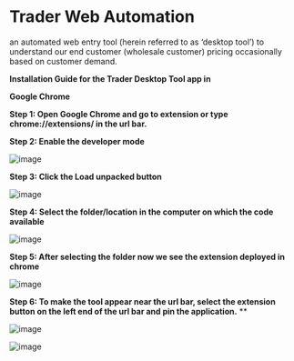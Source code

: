 # Trader Web Automation
an automated web entry tool (herein referred to as ‘desktop tool’) to understand our end customer (wholesale customer) pricing occasionally based on customer demand.

**Installation Guide for the Trader Desktop Tool app in** 

**Google Chrome**

**Step 1: Open Google Chrome and go to extension or type chrome://extensions/ in the url bar.**

**Step 2: Enable the developer mode**

![image](https://user-images.githubusercontent.com/1777648/147690735-8a8aa390-7104-4a12-84cf-2dbfead233d0.png)

**Step 3: Click the Load unpacked button**

![image](https://user-images.githubusercontent.com/1777648/147690741-1a62133d-2de4-4d1e-94a7-000afad40b7c.png)

**Step 4: Select the folder/location in the computer on which the code available**

![image](https://user-images.githubusercontent.com/1777648/147690749-9421440a-03ea-496c-be10-85c1a12bc332.png)



**Step 5: After selecting the folder now we see the extension deployed in chrome** 

![image](https://user-images.githubusercontent.com/1777648/147690761-b3c2f7fc-e415-4f43-b129-dcd94ede0cde.png)


**Step 6: To make the tool appear near the url bar, select the extension button on the left end of the url bar and pin the application.**
**

![image](https://user-images.githubusercontent.com/1777648/147690766-6400c33a-8d8b-45a2-b799-3b6cc1f17dd2.png)

![image](https://user-images.githubusercontent.com/1777648/147690773-b92fc45c-1a52-4085-ad9d-1e9e0333180b.png)
